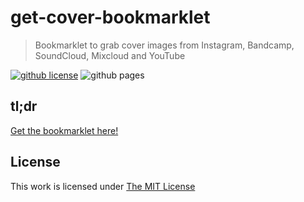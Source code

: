 # get-cover-bookmarklet

> Bookmarklet to grab cover images from Instagram, Bandcamp, SoundCloud, Mixcloud and YouTube

[![github license](https://badgen.net/github/license/micromatch/micromatch)](ttps://opensource.org/licenses/MIT)
![github pages](https://github.com/idleberg/get-cover-bookmarklet/workflows/github%20pages/badge.svg)

## tl;dr

[Get the bookmarklet here!](https://idleberg.github.io/get-cover-bookmarklet/)

## License

This work is licensed under [The MIT License](https://opensource.org/licenses/MIT)
